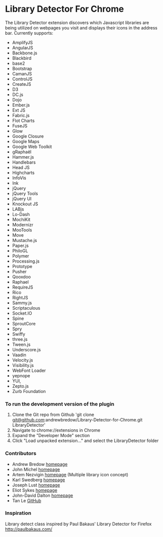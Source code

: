 Library Detector For Chrome
===========================

The Library Detector extension discovers which Javascript libraries are being
utilized on webpages you visit and displays their icons in the address bar. Currently
supports:

- AmplifyJS
- AngularJS
- Backbone.js
- Blackbird
- base2
- Bootstrap
- CamanJS
- ControlJS
- CreateJS
- D3
- DC.js
- Dojo
- Ember.js
- Ext JS
- Fabric.js
- Flot Charts
- FuseJS
- Glow
- Google Closure
- Google Maps
- Google Web Toolkit
- gRaphaël
- Hammer.js
- Handlebars
- Head JS
- Highcharts
- InfoVis
- Ink
- jQuery
- jQuery Tools
- jQuery UI
- Knockout JS
- LABjs
- Lo-Dash
- MochiKit
- Modernizr
- MooTools
- Move
- Mustache.js
- Paper.js
- PhiloGL
- Polymer
- Processing.js
- Prototype
- Pusher
- Qooxdoo
- Raphael
- RequireJS
- Rico
- RightJS
- Sammy.js
- Scriptaculous
- Socket.IO
- Spine
- SproutCore
- Spry
- Swiffy
- three.js
- Tween.js
- Underscore.js
- Vaadin
- Velocity.js
- Visibility.js
- WebFont Loader
- yepnope
- YUI,
- Zepto.js
- Zurb Foundation


### To run the development version of the plugin
1. Clone the Git repo from Github 'git clone git@github.com:andrewbredow/Library-Detector-for-Chrome.git LibraryDetector'
2. Navigate to chrome://extensions in Chrome
3. Expand the "Developer Mode" section
4. Click "Load unpacked extension..." and select the LibraryDetector folder

### Contributors
- Andrew Bredow [homepage](http://andrewbredow.com)
- John Michel [homepage](http://cowbird.org)
- Artem Nezvigin [homepage](http://artnez.com) (Multiple library icon concept)
- Karl Swedberg [homepage](http://www.learningjquery.com/)
- Joseph Lust [homepage](http://www.lustforge.com/)
- Eliot Sykes [homepage](http://www.webdevbreak.com/)
- John-David Dalton [homepage](http://allyoucanleet.com/)
- Tan Le [GitHub](https://github.com/tancnle)

### Inspiration
Library detect class inspired by Paul Bakaus' Library Detector for Firefox
http://paulbakaus.com/

